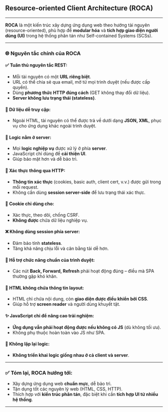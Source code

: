 ## **Resource-oriented Client Architecture (ROCA)**

---

**ROCA** là một kiến trúc xây dựng ứng dụng web theo hướng tài nguyên (resource-oriented), phù hợp để **modular hóa** và **tích hợp giao diện người dùng (UI)** trong hệ thống phân tán như Self-contained Systems (SCSs).

---

### 🌐 **Nguyên tắc chính của ROCA**

#### ✅ Tuân thủ nguyên tắc REST:

* Mỗi tài nguyên có một **URL riêng biệt**.
* URL có thể chia sẻ qua email, mở từ mọi trình duyệt (nếu được cấp quyền).
* Dùng **phương thức HTTP đúng cách** (GET không thay đổi dữ liệu).
* **Server không lưu trạng thái (stateless)**.

#### 📄 Dữ liệu dễ truy cập:

* Ngoài HTML, tài nguyên có thể được trả về dưới dạng **JSON, XML**, phục vụ cho ứng dụng khác ngoài trình duyệt.

#### 🧠 Logic nằm ở server:

* Mọi **logic nghiệp vụ** được xử lý ở phía **server**.
* JavaScript chỉ dùng để **cải thiện UI**.
* Giúp bảo mật hơn và dễ bảo trì.

#### 🔐 Xác thực thông qua HTTP:

* **Thông tin xác thực** (cookies, basic auth, client cert, v.v.) được gửi trong mỗi request.
* Không cần dùng **session server-side** để lưu trạng thái xác thực.

#### 🍪 Cookie chỉ dùng cho:

* Xác thực, theo dõi, chống CSRF.
* **Không được** chứa dữ liệu nghiệp vụ.

#### ❌ Không dùng session phía server:

* Đảm bảo tính **stateless**.
* Tăng khả năng chịu lỗi và cân bằng tải dễ hơn.

#### 🔄 Hỗ trợ chức năng chuẩn của trình duyệt:

* Các nút **Back, Forward, Refresh** phải hoạt động đúng – điều mà SPA thường gặp khó khăn.

#### 💅 HTML không chứa thông tin layout:

* HTML chỉ chứa nội dung, còn **giao diện được điều khiển bởi CSS**.
* Giúp hỗ trợ **screen reader** và người dùng khuyết tật.

#### ✨ JavaScript chỉ để nâng cao trải nghiệm:

* **Ứng dụng vẫn phải hoạt động được nếu không có JS** (dù không tối ưu).
* Không phụ thuộc hoàn toàn vào JS như SPA.

#### 🔁 Không lặp lại logic:

* **Không triển khai logic giống nhau ở cả client và server**.

---

### ✅ **Tóm lại**, ROCA hướng tới:

* Xây dựng ứng dụng web **chuẩn mực**, dễ bảo trì.
* Tận dụng tốt các nguyên lý web (HTML, CSS, HTTP).
* Thích hợp với **kiến trúc phân tán**, đặc biệt khi cần **tích hợp UI từ nhiều hệ thống**.

---

